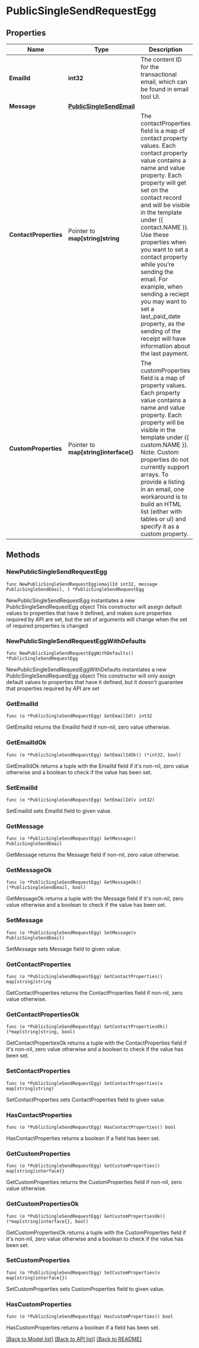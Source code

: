 # PublicSingleSendRequestEgg

## Properties

Name | Type | Description | Notes
------------ | ------------- | ------------- | -------------
**EmailId** | **int32** | The content ID for the transactional email, which can be found in email tool UI. | 
**Message** | [**PublicSingleSendEmail**](PublicSingleSendEmail.md) |  | 
**ContactProperties** | Pointer to **map[string]string** | The contactProperties field is a map of contact property values. Each contact property value contains a name and value property. Each property will get set on the contact record and will be visible in the template under {{ contact.NAME }}. Use these properties when you want to set a contact property while you’re sending the email. For example, when sending a reciept you may want to set a last_paid_date property, as the sending of the receipt will have information about the last payment. | [optional] 
**CustomProperties** | Pointer to **map[string]interface{}** | The customProperties field is a map of property values. Each property value contains a name and value property. Each property will be visible in the template under {{ custom.NAME }}. Note: Custom properties do not currently support arrays. To provide a listing in an email, one workaround is to build an HTML list (either with tables or ul) and specify it as a custom property. | [optional] 

## Methods

### NewPublicSingleSendRequestEgg

`func NewPublicSingleSendRequestEgg(emailId int32, message PublicSingleSendEmail, ) *PublicSingleSendRequestEgg`

NewPublicSingleSendRequestEgg instantiates a new PublicSingleSendRequestEgg object
This constructor will assign default values to properties that have it defined,
and makes sure properties required by API are set, but the set of arguments
will change when the set of required properties is changed

### NewPublicSingleSendRequestEggWithDefaults

`func NewPublicSingleSendRequestEggWithDefaults() *PublicSingleSendRequestEgg`

NewPublicSingleSendRequestEggWithDefaults instantiates a new PublicSingleSendRequestEgg object
This constructor will only assign default values to properties that have it defined,
but it doesn't guarantee that properties required by API are set

### GetEmailId

`func (o *PublicSingleSendRequestEgg) GetEmailId() int32`

GetEmailId returns the EmailId field if non-nil, zero value otherwise.

### GetEmailIdOk

`func (o *PublicSingleSendRequestEgg) GetEmailIdOk() (*int32, bool)`

GetEmailIdOk returns a tuple with the EmailId field if it's non-nil, zero value otherwise
and a boolean to check if the value has been set.

### SetEmailId

`func (o *PublicSingleSendRequestEgg) SetEmailId(v int32)`

SetEmailId sets EmailId field to given value.


### GetMessage

`func (o *PublicSingleSendRequestEgg) GetMessage() PublicSingleSendEmail`

GetMessage returns the Message field if non-nil, zero value otherwise.

### GetMessageOk

`func (o *PublicSingleSendRequestEgg) GetMessageOk() (*PublicSingleSendEmail, bool)`

GetMessageOk returns a tuple with the Message field if it's non-nil, zero value otherwise
and a boolean to check if the value has been set.

### SetMessage

`func (o *PublicSingleSendRequestEgg) SetMessage(v PublicSingleSendEmail)`

SetMessage sets Message field to given value.


### GetContactProperties

`func (o *PublicSingleSendRequestEgg) GetContactProperties() map[string]string`

GetContactProperties returns the ContactProperties field if non-nil, zero value otherwise.

### GetContactPropertiesOk

`func (o *PublicSingleSendRequestEgg) GetContactPropertiesOk() (*map[string]string, bool)`

GetContactPropertiesOk returns a tuple with the ContactProperties field if it's non-nil, zero value otherwise
and a boolean to check if the value has been set.

### SetContactProperties

`func (o *PublicSingleSendRequestEgg) SetContactProperties(v map[string]string)`

SetContactProperties sets ContactProperties field to given value.

### HasContactProperties

`func (o *PublicSingleSendRequestEgg) HasContactProperties() bool`

HasContactProperties returns a boolean if a field has been set.

### GetCustomProperties

`func (o *PublicSingleSendRequestEgg) GetCustomProperties() map[string]interface{}`

GetCustomProperties returns the CustomProperties field if non-nil, zero value otherwise.

### GetCustomPropertiesOk

`func (o *PublicSingleSendRequestEgg) GetCustomPropertiesOk() (*map[string]interface{}, bool)`

GetCustomPropertiesOk returns a tuple with the CustomProperties field if it's non-nil, zero value otherwise
and a boolean to check if the value has been set.

### SetCustomProperties

`func (o *PublicSingleSendRequestEgg) SetCustomProperties(v map[string]interface{})`

SetCustomProperties sets CustomProperties field to given value.

### HasCustomProperties

`func (o *PublicSingleSendRequestEgg) HasCustomProperties() bool`

HasCustomProperties returns a boolean if a field has been set.


[[Back to Model list]](../README.md#documentation-for-models) [[Back to API list]](../README.md#documentation-for-api-endpoints) [[Back to README]](../README.md)


